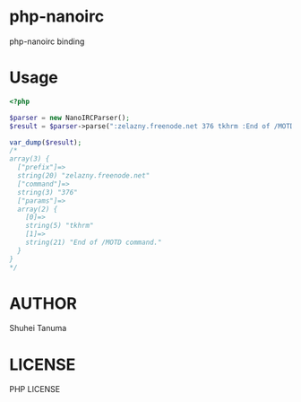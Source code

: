 php-nanoirc
===========

php-nanoirc binding

Usage
======

````php
<?php

$parser = new NanoIRCParser();
$result = $parser->parse(":zelazny.freenode.net 376 tkhrm :End of /MOTD command.\015\012");

var_dump($result);
/*
array(3) {
  ["prefix"]=>
  string(20) "zelazny.freenode.net"
  ["command"]=>
  string(3) "376"
  ["params"]=>
  array(2) {
    [0]=>
    string(5) "tkhrm"
    [1]=>
    string(21) "End of /MOTD command."
  }
}
*/
````

AUTHOR
======
Shuhei Tanuma

LICENSE
=======

PHP LICENSE
